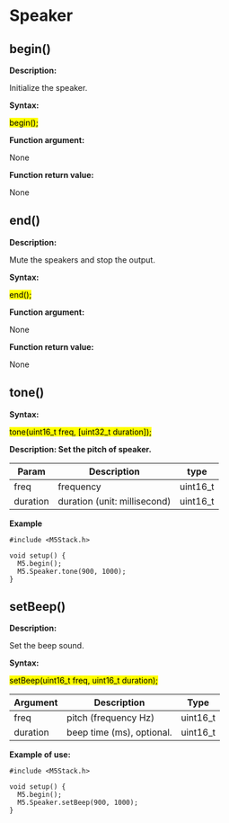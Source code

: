 # Speaker

## begin()

**Description:**

Initialize the speaker.

**Syntax:**

<mark>begin();</mark>

**Function argument:**

None

**Function return value:**

None

## end()

**Description:**

Mute the speakers and stop the output.

**Syntax:**

<mark>end();</mark>

**Function argument:**

None

**Function return value:**

None


## tone()

**Syntax:**

<mark>tone(uint16_t freq, [uint32_t duration]);</mark>

**Description: Set the pitch of speaker.**

| Param | Description | type |
| --- | --- | -- |
| freq  | frequency | uint16_t |
| duration | duration (unit: millisecond) | uint16_t |

**Example**
```arduino
#include <M5Stack.h>

void setup() {
  M5.begin();
  M5.Speaker.tone(900, 1000);
}
```

## setBeep()

**Description:**

Set the beep sound.

**Syntax:**

<mark>setBeep(uint16_t freq, uint16_t duration);</mark>

| Argument | Description | Type |
| --- | --- |-|
| freq | pitch (frequency Hz) | uint16_t |
| duration | beep time (ms), optional. | uint16_t |

**Example of use:**

```arduino
#include <M5Stack.h>

void setup() {
  M5.begin();
  M5.Speaker.setBeep(900, 1000);
}
```
